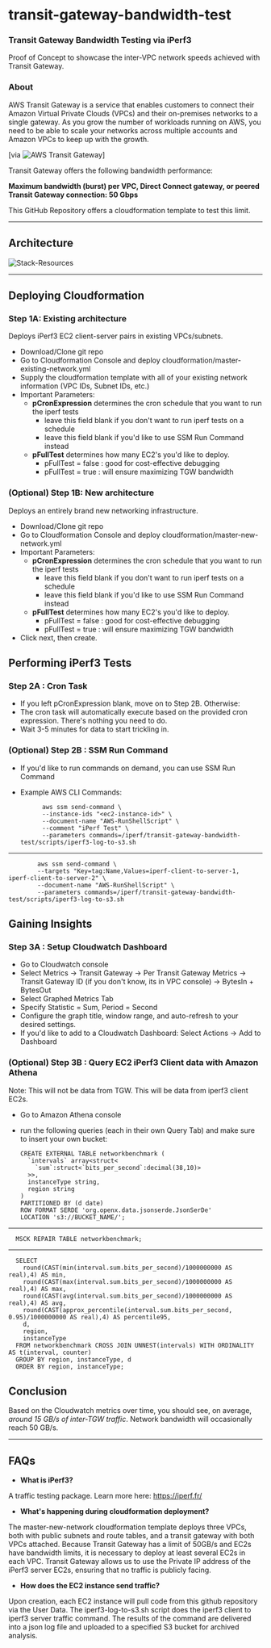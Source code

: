 # transit-gateway-bandwidth-test

### Transit Gateway Bandwidth Testing via iPerf3

Proof of Concept to showcase the inter-VPC network speeds achieved with Transit Gateway.

### About

AWS Transit Gateway is a service that enables customers to connect their Amazon Virtual Private Clouds (VPCs) and their on-premises networks to a single gateway. As you grow the number of workloads running on AWS, you need to be able to scale your networks across multiple accounts and Amazon VPCs to keep up with the growth.

[via ![AWS Transit Gateway](https://aws.amazon.com/transit-gateway/)]

Transit Gateway offers the following bandwidth performance:

**Maximum bandwidth (burst) per VPC, Direct Connect gateway, or peered Transit Gateway connection: 50 Gbps**

This GitHub Repository offers a cloudformation template to test this limit.

----

## Architecture

![Stack-Resources](https://github.com/CYarros10/transit-gateway-bandwidth-test/blob/master/images/architecture-design-pattern.png)

----

## Deploying Cloudformation

### Step 1A: Existing architecture

Deploys iPerf3 EC2 client-server pairs in existing VPCs/subnets.

- Download/Clone git repo
- Go to Cloudformation Console and deploy cloudformation/master-existing-network.yml
- Supply the cloudformation template with all of your existing network information (VPC IDs, Subnet IDs, etc.)
- Important Parameters:
  - **pCronExpression** determines the cron schedule that you want to run the iperf tests
    - leave this field blank if you don't want to run iperf tests on a schedule
    - leave this field blank if you'd like to use SSM Run Command instead
  - **pFullTest** determines how many EC2's you'd like to deploy.
    - pFullTest = false : good for cost-effective debugging
    - pFullTest = true : will ensure maximizing TGW bandwidth

### (Optional) Step 1B: New architecture

Deploys an entirely brand new networking infrastructure.

- Download/Clone git repo
- Go to Cloudformation Console and deploy cloudformation/master-new-network.yml
- Important Parameters:
  - **pCronExpression** determines the cron schedule that you want to run the iperf tests
    - leave this field blank if you don't want to run iperf tests on a schedule
    - leave this field blank if you'd like to use SSM Run Command instead
  - **pFullTest** determines how many EC2's you'd like to deploy.
    - pFullTest = false : good for cost-effective debugging
    - pFullTest = true : will ensure maximizing TGW bandwidth
- Click next, then create.

## Performing iPerf3 Tests

### Step 2A : Cron Task

- If you left pCronExpression blank, move on to Step 2B. Otherwise:
- The cron task will automatically execute based on the provided cron expression. There's nothing you need to do.
- Wait 3-5 minutes for data to start trickling in.

### (Optional) Step 2B : SSM Run Command

- If you'd like to run commands on demand, you can use SSM Run Command
- Example AWS CLI Commands:

            aws ssm send-command \
            --instance-ids "<ec2-instance-id>" \
            --document-name "AWS-RunShellScript" \
            --comment "iPerf Test" \
            --parameters commands=/iperf/transit-gateway-bandwidth-test/scripts/iperf3-log-to-s3.sh
            

----
            
            aws ssm send-command \
            --targets "Key=tag:Name,Values=iperf-client-to-server-1, iperf-client-to-server-2" \
            --document-name "AWS-RunShellScript" \
            --parameters commands=/iperf/transit-gateway-bandwidth-test/scripts/iperf3-log-to-s3.sh

## Gaining Insights

### Step 3A : Setup Cloudwatch Dashboard

- Go to Cloudwatch console
- Select Metrics -> Transit Gateway -> Per Transit Gateway Metrics -> Transit Gateway ID (if you don't know, its in VPC console) -> BytesIn + BytesOut
- Select Graphed Metrics Tab
- Specify Statistic = Sum, Period = Second
- Configure the graph title, window range, and auto-refresh to your desired settings.
- If you'd like to add to a Cloudwatch Dashboard: Select Actions -> Add to Dashboard

### (Optional) Step 3B : Query EC2 iPerf3 Client data with Amazon Athena

Note: This will not be data from TGW. This will be data from iperf3 client EC2s.

- Go to Amazon Athena console
- run the following queries (each in their own Query Tab) and make sure to insert your own bucket:

      CREATE EXTERNAL TABLE networkbenchmark (
        `intervals` array<struct<
          `sum`:struct<`bits_per_second`:decimal(38,10)>
        >>,
        instanceType string,
        region string
      )
      PARTITIONED BY (d date)
      ROW FORMAT SERDE 'org.openx.data.jsonserde.JsonSerDe'
      LOCATION 's3://BUCKET_NAME/';

----

      MSCK REPAIR TABLE networkbenchmark;

----

      SELECT
        round(CAST(min(interval.sum.bits_per_second)/1000000000 AS real),4) AS min,
        round(CAST(max(interval.sum.bits_per_second)/1000000000 AS real),4) AS max,
        round(CAST(avg(interval.sum.bits_per_second)/1000000000 AS real),4) AS avg,
        round(CAST(approx_percentile(interval.sum.bits_per_second, 0.95)/1000000000 AS real),4) AS percentile95,
        d,
        region,
        instanceType
      FROM networkbenchmark CROSS JOIN UNNEST(intervals) WITH ORDINALITY AS t(interval, counter)
      GROUP BY region, instanceType, d
      ORDER BY region, instanceType;

## Conclusion

Based on the Cloudwatch metrics over time, you should see, on average, *around 15 GB/s of inter-TGW traffic*.  Network bandwidth will occasionally reach 50 GB/s.

----

## FAQs

- **What is iPerf3?**

A traffic testing package. Learn more here: https://iperf.fr/

- **What's happening during cloudformation deployment?**

The master-new-network cloudformation template deploys three VPCs, both with public subnets and route tables, and a transit gateway with both VPCs attached.  Because Transit Gateway has a limit of 50GB/s and  EC2s have bandwidth limits, it is necessary to deploy at least several EC2s in each VPC. Transit Gateway allows us to use the Private IP address of the iPerf3 server EC2s, ensuring that no traffic is publicly facing.

- **How does the EC2 instance send traffic?**

Upon creation, each EC2 instance will pull code from this github repository via the User Data.  The iperf3-log-to-s3.sh script does the iperf3 client to iperf3 server traffic command.  The results of the command are delivered into a json log file and uploaded to a specified S3 bucket for archived analysis.
